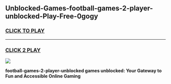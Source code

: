 
## Unblocked-Games-football-games-2-player-unblocked-Play-Free-0gogy
<h3>
<a href="https://premium76.site?title=football-games-2-player-unblocked&ref=21A">CLICK TO PLAY</a></h3>
<hr>

<h3>
<a href="https://premium76.site?title=football-games-2-player-unblocked&ref=21A">CLICK 2 PLAY</a>
  
</h3>

<a href="https://premium76.site?title=football-games-2-player-unblocked&ref=21A"><img src="https://clearcache.store/games.png"></a>


**football-games-2-player-unblocked games unblocked: Your Gateway to Fun and Accessible Online Gaming**
